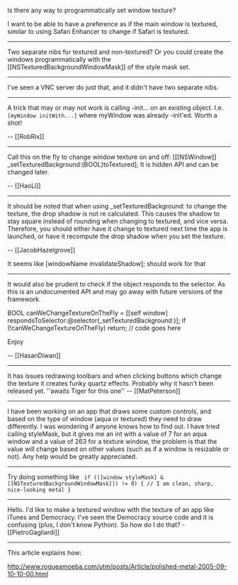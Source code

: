 

Is there any way to programmatically set window texture?

I want to be able to have a preference as if the main window is textured, similar to using Safari Enhancer to change if Safari is textured.

----

Two separate nibs for textured and non-textured? Or you could create the windows programmatically with the [[NSTexturedBackgroundWindowMask]] of the style mask set.

----

I've seen a VNC server do just that, and it didn't have two separate nibs.

----

A trick that may or may not work is calling -init... on an existing object. I.e. <code>[myWindow initWith...]</code> where myWindow was already -init'ed. Worth a shot!

-- [[RobRix]]

----

Call this on the fly to change window texture on and off: [[[NSWindow]] _setTexturedBackground:(BOOL)toTextured]; It is hidden API and can be changed later.

-- [[HaoLi]]

----

It should be noted that when using _setTexturedBackground: to change the texture, the drop shadow is not re calculated. This causes the shadow to stay square instead of rounding when changing to textured, and vice versa. Therefore, you should either have it change to textured next time the app is launched, or have it recompute the drop shadow when you set the texture.

-- [[JacobHazelgrove]]

It seems like [windowName invalidateShadow]; should work for that

----

It would also be prudent to check if the object responds to the selector. As this is an undocumented API and may go away with future versions of the framework.

BOOL canWeChangeTextureOnTheFly = [[self window] respondsToSelector:@selector(_setTexturedBackground:)];
if (!canWeChangeTextureOnTheFly) return;
// code goes here

Enjoy

-- [[HasanDiwan]]

----

It has issues redrawing toolbars and when clicking buttons which change the texture it creates funky quartz effects. Probably why it hasn't been released yet. ''awaits Tiger for this one'' -- [[MatPeterson]]

----

I have been working on an app that draws some custom controls, and based on the type of window (aqua or textured) they need to draw differently. I was wondering if anyone knows how to find out. I have tried calling styleMask, but it gives me an int with a value of 7 for an aqua window and a value of 263 for a texture window, the problem is that the value will change based on other values (such as if a window is resizable or not). Any help would be greatly appreciated. 

----

Try doing something like
<code>
if (([window styleMask] & [[NSTexturedBackgroundWindowMask]]) != 0) {
    // I am clean, sharp, nice-looking metal
}
</code>

----
Hello. I'd like to make a textured window with the texture of an app like iTunes and Democracy. I've seen the Democracy source code and it is confusing (plus, I don't know Python). So how do I do that? - [[PietroGagliardi]]

----
This article explains how:

http://www.rogueamoeba.com/utm/posts/Article/polished-metal-2005-09-10-10-00.html